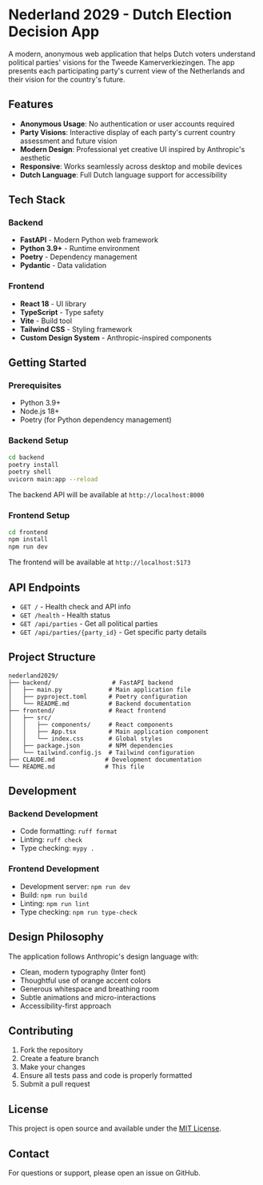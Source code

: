 # Nederland 2029 - Dutch Election Decision App

A modern, anonymous web application that helps Dutch voters understand political parties' visions for the Tweede Kamerverkiezingen. The app presents each participating party's current view of the Netherlands and their vision for the country's future.

## Features

- **Anonymous Usage**: No authentication or user accounts required
- **Party Visions**: Interactive display of each party's current country assessment and future vision
- **Modern Design**: Professional yet creative UI inspired by Anthropic's aesthetic
- **Responsive**: Works seamlessly across desktop and mobile devices
- **Dutch Language**: Full Dutch language support for accessibility

## Tech Stack

### Backend
- **FastAPI** - Modern Python web framework
- **Python 3.9+** - Runtime environment
- **Poetry** - Dependency management
- **Pydantic** - Data validation

### Frontend
- **React 18** - UI library
- **TypeScript** - Type safety
- **Vite** - Build tool
- **Tailwind CSS** - Styling framework
- **Custom Design System** - Anthropic-inspired components

## Getting Started

### Prerequisites

- Python 3.9+
- Node.js 18+
- Poetry (for Python dependency management)

### Backend Setup

```bash
cd backend
poetry install
poetry shell
uvicorn main:app --reload
```

The backend API will be available at `http://localhost:8000`

### Frontend Setup

```bash
cd frontend
npm install
npm run dev
```

The frontend will be available at `http://localhost:5173`

## API Endpoints

- `GET /` - Health check and API info
- `GET /health` - Health status
- `GET /api/parties` - Get all political parties
- `GET /api/parties/{party_id}` - Get specific party details

## Project Structure

```
nederland2029/
├── backend/                 # FastAPI backend
│   ├── main.py             # Main application file
│   ├── pyproject.toml      # Poetry configuration
│   └── README.md           # Backend documentation
├── frontend/               # React frontend
│   ├── src/
│   │   ├── components/     # React components
│   │   ├── App.tsx         # Main application component
│   │   └── index.css       # Global styles
│   ├── package.json        # NPM dependencies
│   └── tailwind.config.js  # Tailwind configuration
├── CLAUDE.md              # Development documentation
└── README.md              # This file
```

## Development

### Backend Development
- Code formatting: `ruff format`
- Linting: `ruff check`
- Type checking: `mypy .`

### Frontend Development
- Development server: `npm run dev`
- Build: `npm run build`
- Linting: `npm run lint`
- Type checking: `npm run type-check`

## Design Philosophy

The application follows Anthropic's design language with:
- Clean, modern typography (Inter font)
- Thoughtful use of orange accent colors
- Generous whitespace and breathing room
- Subtle animations and micro-interactions
- Accessibility-first approach

## Contributing

1. Fork the repository
2. Create a feature branch
3. Make your changes
4. Ensure all tests pass and code is properly formatted
5. Submit a pull request

## License

This project is open source and available under the [MIT License](LICENSE).

## Contact

For questions or support, please open an issue on GitHub.